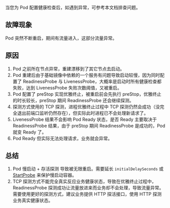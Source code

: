 
当您为 Pod 配置健康检查后，如遇到异常，可参考本文档排查问题。


## 故障现象 
Pod 突然不断重启，期间有流量进入，这部分流量异常。

## 原因 
1.  Pod 之前所在节点异常，重建漂移到了其它节点去启动。
2.  Pod 重建后由于基础镜像中依赖的一个服务有问题导致启动较慢，因为同时配置了 ReadinessProbe 与 LivenessProbe，大概率是启动时所有健康检查都失败，达到 LivenessProbe 失败次数阈值，又被重启。
3.  Pod 配置了 preStop 实现优雅终止，被重启前会先执行 preStop，优雅终止的时长较长，preStop 期间 ReadinessProbe 还会继续探测。
4.  探测方式使用的 TCP 探测，进程优雅终止过程中 TCP 探测仍然会成功（没完全退出前端口监听仍然存在），但实际此时进程已不会处理新请求了。
5.  LivenessProbe 结果不会影响 Pod Ready 状态，是否 Ready 主要取决于 ReadinessProbe 结果，由于 preStop 期间 ReadinessProbe 是成功的，Pod 就变 Ready 了。
6.  Pod Ready 但实际无法处理请求，业务就会异常。

## 总结 
1.  Pod 慢启动 + 存活探测 导致被无限重启。需要延长 `initialDelaySeconds` 或 [StartProbe](https://kubernetes.io/docs/tasks/configure-pod-container/configure-liveness-readiness-startup-probes/#define-startup-probes) 来保护慢启动容器。
2.  TCP 探测方式不能完全真实反应业务健康状态，导致在优雅终止过程中，ReadinessProbe 探测成功让流量放进来而业务却不会处理，导致流量异常。需要使用更好的探测方式，建议业务提供 HTTP 探活接口，使用 HTTP 探测业务真实健康状态。
 
